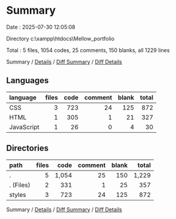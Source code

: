 # Summary

Date : 2025-07-30 12:05:08

Directory c:\\xampp\\htdocs\\Mellow_portfolio

Total : 5 files,  1054 codes, 25 comments, 150 blanks, all 1229 lines

Summary / [Details](details.md) / [Diff Summary](diff.md) / [Diff Details](diff-details.md)

## Languages
| language | files | code | comment | blank | total |
| :--- | ---: | ---: | ---: | ---: | ---: |
| CSS | 3 | 723 | 24 | 125 | 872 |
| HTML | 1 | 305 | 1 | 21 | 327 |
| JavaScript | 1 | 26 | 0 | 4 | 30 |

## Directories
| path | files | code | comment | blank | total |
| :--- | ---: | ---: | ---: | ---: | ---: |
| . | 5 | 1,054 | 25 | 150 | 1,229 |
| . (Files) | 2 | 331 | 1 | 25 | 357 |
| styles | 3 | 723 | 24 | 125 | 872 |

Summary / [Details](details.md) / [Diff Summary](diff.md) / [Diff Details](diff-details.md)